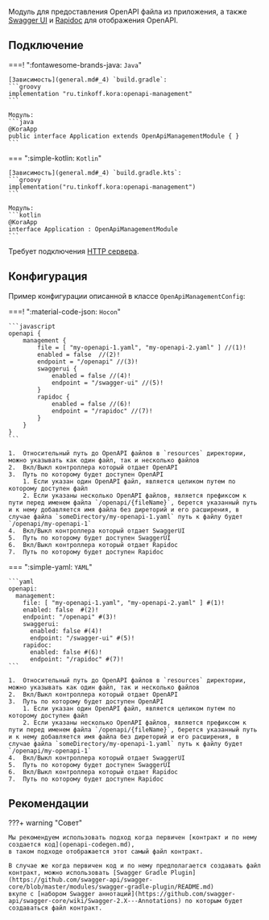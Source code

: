 Модуль для предоставления OpenAPI файла из приложения, 
а также [Swagger UI](https://swagger.io/tools/swagger-ui/) и [Rapidoc](https://rapidocweb.com/) для отображения OpenAPI.

## Подключение

===! ":fontawesome-brands-java: `Java`"

    [Зависимость](general.md#_4) `build.gradle`:
    ```groovy
    implementation "ru.tinkoff.kora:openapi-management"
    ```

    Модуль:
    ```java
    @KoraApp
    public interface Application extends OpenApiManagementModule { }
    ```

=== ":simple-kotlin: `Kotlin`"

    [Зависимость](general.md#_4) `build.gradle.kts`:
    ```groovy
    implementation("ru.tinkoff.kora:openapi-management")
    ```

    Модуль:
    ```kotlin
    @KoraApp
    interface Application : OpenApiManagementModule
    ```

Требует подключения [HTTP сервера](http-server.md).

## Конфигурация

Пример конфигурации описанной в классе `OpenApiManagementConfig`:

===! ":material-code-json: `Hocon`"

    ```javascript
    openapi {
        management {
            file = [ "my-openapi-1.yaml", "my-openapi-2.yaml" ] //(1)!
            enabled = false  //(2)!
            endpoint = "/openapi" //(3)!
            swaggerui {
                enabled = false //(4)!
                endpoint = "/swagger-ui" //(5)!
            }
            rapidoc {
                enabled = false //(6)!
                endpoint = "/rapidoc" //(7)!
            }
        }
    }
    ```

    1.  Относительный путь до OpenAPI файлов в `resources` директории, можно указывать как один файл, так и несколько файлов
    2.  Вкл/Выкл контроллера который отдает OpenAPI 
    3.  Путь по которому будет доступен OpenAPI
        1. Если указан один OpenAPI файл, является целиком путем по которому доступен файл
        2. Если указаны несколько OpenAPI файлов, является префиксом к пути перед именем файла `/openapi/{fileName}`, берется указанный путь и к нему добавляется имя файла без диреторий и его расширения, в случае файла `someDirectory/my-openapi-1.yaml` путь к файлу будет `/openapi/my-openapi-1`
    4.  Вкл/Выкл контроллера который отдает SwaggerUI
    5.  Путь по которому будет доступен SwaggerUI
    6.  Вкл/Выкл контроллера который отдает Rapidoc
    7.  Путь по которому будет доступен Rapidoc

=== ":simple-yaml: `YAML`"

    ```yaml
    openapi:
      management:
        file: [ "my-openapi-1.yaml", "my-openapi-2.yaml" ] #(1)!
        enabled: false  #(2)!
        endpoint: "/openapi" #(3)!
        swaggerui:
          enabled: false #(4)!
          endpoint: "/swagger-ui" #(5)!
        rapidoc:
          enabled: false #(6)!
          endpoint: "/rapidoc" #(7)!
    ```

    1.  Относительный путь до OpenAPI файлов в `resources` директории, можно указывать как один файл, так и несколько файлов
    2.  Вкл/Выкл контроллера который отдает OpenAPI 
    3.  Путь по которому будет доступен OpenAPI
        1. Если указан один OpenAPI файл, является целиком путем по которому доступен файл
        2. Если указаны несколько OpenAPI файлов, является префиксом к пути перед именем файла `/openapi/{fileName}`, берется указанный путь и к нему добавляется имя файла без диреторий и его расширения, в случае файла `someDirectory/my-openapi-1.yaml` путь к файлу будет `/openapi/my-openapi-1`
    4.  Вкл/Выкл контроллера который отдает SwaggerUI
    5.  Путь по которому будет доступен SwaggerUI
    6.  Вкл/Выкл контроллера который отдает Rapidoc
    7.  Путь по которому будет доступен Rapidoc

## Рекомендации

???+ warning "Совет"

    Мы рекомендуем использовать подход когда первичен [контракт и по нему создается код](openapi-codegen.md), 
    в таком подходе отображается этот самый файл контракт.

    В случае же когда первичен код и по нему предполагается создавать файл контракт, можно использовать [Swagger Gradle Plugin](https://github.com/swagger-api/swagger-core/blob/master/modules/swagger-gradle-plugin/README.md)
    вкупе с [набором Swagger аннотаций](https://github.com/swagger-api/swagger-core/wiki/Swagger-2.X---Annotations) по которым будет создаваться файл контракт.
